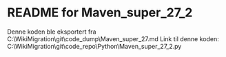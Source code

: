 # README for Maven_super_27_2
Denne koden ble eksportert fra C:\WikiMigration\git\code_dump\Maven_super_27.md
Link til denne koden: C:\WikiMigration\git\code_repo\Python\Maven_super_27_2.py
